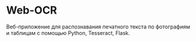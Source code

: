 # Web-OCR
Веб-приложение для распознавания печатного текста по фотографиям и таблицам с помощью Python, Tesseract, Flask.
